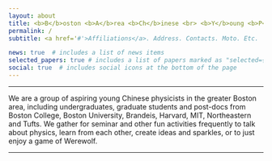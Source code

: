 ```yaml
---
layout: about
title: <b>B</b>oston <b>A</b>rea <b>Ch</b>inese <br> <b>Y</b>oung <b>P</b>hysicists <b>J</b>ournal <b>C</b>lub
permalink: /
subtitle: <a href='#'>Affiliations</a>. Address. Contacts. Moto. Etc.

news: true  # includes a list of news items
selected_papers: true # includes a list of papers marked as "selected={true}"
social: true  # includes social icons at the bottom of the page
---
```


***

We are a group of aspiring young Chinese physicists in the greater Boston area, including undergraduates, graduate students and post-docs from Boston College, Boston University, Brandeis, Harvard, MIT, Northeastern and Tufts. We gather for seminar and other fun activities frequently to talk about physics, learn from each other, create ideas and sparkles, or to just enjoy a game of Werewolf.

***
